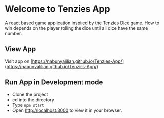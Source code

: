# Welcome to Tenzies App

A react based game application inspired by the Tenzies Dice game. How to win depends on the player rolling the dice until all dice have the same number.

## View App

Visit app on [https://nabunyalilian.github.io/Tenzies-App/](https://nabunyalilian.github.io/Tenzies-App/)

## Run App in Development mode

- Clone the project
- cd into the directory
- Type `npm start`
- Open [http://localhost:3000](http://localhost:3000) to view it in your browser.